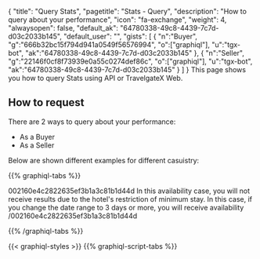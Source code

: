 {
"title": "Query Stats",
"pagetitle": "Stats - Query",
"description": "How to query about your performance",
"icon": "fa-exchange",
"weight": 4,
"alwaysopen": false,
"default_ak": "64780338-49c8-4439-7c7d-d03c2033b145",
"default_user": "",
"gists": [
    {
        "n":"Buyer",
        "g":"666b32bc15f794d941a0549f56576994",
        "o":["graphiql"],
        "u":"tgx-bot",
        "ak":"64780338-49c8-4439-7c7d-d03c2033b145"
    }, 
    {
        "n":"Seller",
        "g":"22146f0cf8f73939e0a55c0274def86c",
        "o":["graphiql"],
        "u":"tgx-bot",
        "ak":"64780338-49c8-4439-7c7d-d03c2033b145"
    }
        ]
}
This page shows you how to query Stats using API or TravelgateX Web.

## How to request

There are 2 ways to query about your performance:
- As a Buyer
- As a Seller

Below are shown different examples for different casuistry:

{{% graphiql-tabs %}}

002160e4c2822635ef3b1a3c81b1d44d
In this availability case, you will not receive results due to the hotel's restriction of minimum stay. In this case, if you change the date range to 3 days or more, you will receive availability
/002160e4c2822635ef3b1a3c81b1d44d

{{% /graphiql-tabs %}}

{{< graphiql-styles >}}
{{% graphiql-script-tabs %}}